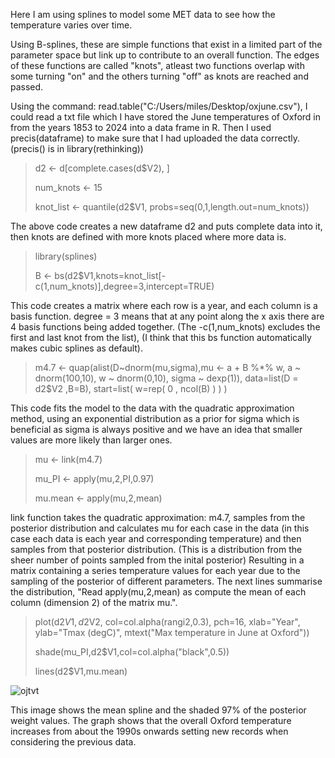 Here I am using splines to model some MET data to see how the temperature varies over time.

Using B-splines, these are simple functions that exist in a limited part of the parameter space but link up to contribute to an overall function. The edges of these functions are called "knots", atleast two functions overlap with some turning "on" and the others turning "off" as knots are reached and passed. 

Using the command: read.table("C:/Users/miles/Desktop/oxjune.csv"), I could read a txt file which I have stored the June temperatures of Oxford in from the years 1853 to 2024 into a data frame in R. Then I used precis(dataframe) to make sure that I had uploaded the data correctly. (precis() is in library(rethinking))

> d2 <- d[complete.cases(d$V2), ]
> 
> num_knots <- 15
> 
> knot_list <- quantile(d2$V1, probs=seq(0,1,length.out=num_knots))

The above code creates a new dataframe d2 and puts complete data into it, then knots are defined with more knots placed where more data is.

> library(splines)
>
> B <- bs(d2$V1,knots=knot_list[-c(1,num_knots)],degree=3,intercept=TRUE)

This code creates a matrix where each row is a year, and each column is a basis function. degree = 3 means that at any point along the x axis there are 4 basis functions being added together. (The -c(1,num_knots) excludes the first and last knot from the list), (I think that this bs function automatically makes cubic splines as default).

> m4.7 <- quap(alist(D~dnorm(mu,sigma),mu <- a + B %*% w, a ~ dnorm(100,10), w ~ dnorm(0,10), sigma ~ dexp(1)), data=list(D = d2$V2 ,B=B), start=list( w=rep( 0 , ncol(B) ) ) )

This code fits the model to the data with the quadratic approximation method, using an exponential distribution as a prior for sigma which is beneficial as sigma is always positive and we have an idea that smaller values are more likely than larger ones.

> mu <- link(m4.7)
> 
> mu_PI <- apply(mu,2,PI,0.97)
>
> mu.mean <- apply(mu,2,mean)

link function takes the quadratic approximation: m4.7, samples from the posterior distribution and calculates mu for each case in the data (in this case each data is each year and corresponding temperature) and then samples from that posterior distribution. (This is a distribution from the sheer number of points sampled from the inital posterior)
Resulting in a matrix containing a series temperature values for each year due to the sampling of the posterior of different parameters. The next lines summarise the distribution, "Read apply(mu,2,mean) as compute the mean of each column (dimension 2) of the matrix mu.".

> plot(d2$V1, d2$V2, col=col.alpha(rangi2,0.3), pch=16, xlab="Year", ylab="Tmax (degC)", mtext("Max temperature in June at Oxford"))
> 
> shade(mu_PI,d2$V1,col=col.alpha("black",0.5))
> 
> lines(d2$V1,mu.mean)

![ojtvt](https://github.com/user-attachments/assets/549f0101-bddf-4360-863c-b442e9663c8d)


This image shows the mean spline and the shaded 97% of the posterior weight values. The graph shows that the overall Oxford temperature increases from about the 1990s onwards setting new records when considering the previous data.

